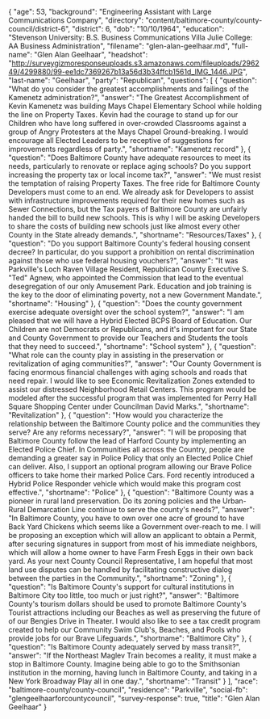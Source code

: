 {
  "age": 53,
  "background": "Engineering Assistant with Large Communications Company",
  "directory": "content/baltimore-county/county-council/district-6",
  "district": 6,
  "dob": "10/10/1964",
  "education": "Stevenson University: B.S. Business Communications Villa Julie College: AA Business Administration",
  "filename": "glen-alan-geelhaar.md",
  "full-name": "Glen Alan Geelhaar",
  "headshot": "http://surveygizmoresponseuploads.s3.amazonaws.com/fileuploads/296249/4299880/99-ee1dc7369267b13a56d3b34ffcb1561d_IMG_1446.JPG",
  "last-name": "Geelhaar",
  "party": "Republican",
  "questions": [
    {
      "question": "What do you consider the greatest accomplishments and failings of the Kamenetz administration?",
      "answer": "The Greatest Accomplishment of Kevin Kamenetz was building Mays Chapel Elementary School while holding the line on Property Taxes. Kevin had the courage to stand up for our Children who have long suffered in over-crowded Classrooms against a group of Angry Protesters at the Mays Chapel Ground-breaking. I would encourage all Elected Leaders to be receptive of suggestions for improvements regardless of party.",
      "shortname": "Kamenetz record"
    },
    {
      "question": "Does Baltimore County have adequate resources to meet its needs, particularly to renovate or replace aging schools? Do you support increasing the property tax or local income tax?",
      "answer": "We must resist the temptation of raising Property Taxes. The free ride for Baltimore County Developers must come to an end. We already ask for Developers to assist with infrastructure improvements required for their new homes such as Sewer Connections, but the Tax payers of Baltimore County are unfairly handed the bill to build new schools. This is why I will be asking Developers to share the costs of building new schools just like almost every other County in the State already demands.",
      "shortname": "Resources/Taxes"
    },
    {
      "question": "Do you support Baltimore County's federal housing consent decree? In particular, do you support a prohibition on rental discrimination against those who use federal housing vouchers?",
      "answer": "It was Parkville's Loch Raven Village Resident, Republican County Executive S. \"Ted\" Agnew, who appointed the Commission that lead to the eventual desegregation of our only Amusement Park. Education and job training is the key to the door of eliminating poverty, not a new Government Mandate.",
      "shortname": "Housing"
    },
    {
      "question": "Does the county government exercise adequate oversight over the school system?",
      "answer": "I am pleased that we will have a Hybrid Elected BCPS Board of Education. Our Children are not Democrats or Republicans, and it's important for our State and County Government to provide our Teachers and Students the tools that they need to succeed.",
      "shortname": "School system"
    },
    {
      "question": "What role can the county play in assisting in the preservation or revitalization of aging communities?",
      "answer": "Our County Government is facing enormous financial challenges with aging schools and roads that need repair. I would like to see Economic Revitalization Zones extended to assist our distressed Neighborhood Retail Centers. This program would be modeled after the successful program that was implemented for Perry Hall Square Shopping Center under Councilman David Marks.",
      "shortname": "Revitalization"
    },
    {
      "question": "How would you characterize the relationship between the Baltimore County police and the communities they serve? Are any reforms necessary?",
      "answer": "I will be proposing that Baltimore County follow the lead of Harford County by implementing an Elected Police Chief. In Communities all across the Country, people are demanding a greater say in Police Policy that only an Elected Police Chief can deliver. Also, I support an optional program allowing our Brave Police officers to take home their marked Police Cars. Ford recently introduced a Hybrid Police Responder vehicle which would make this program cost effective.",
      "shortname": "Police"
    },
    {
      "question": "Baltimore County was a pioneer in rural land preservation. Do its zoning policies and the Urban-Rural Demarcation Line continue to serve the county's needs?",
      "answer": "In Baltimore County, you have to own over one acre of ground to have Back Yard Chickens which seems like a Government over-reach to me. I will be proposing an exception which will allow an applicant to obtain a Permit, after securing signatures in support from most of his immediate neighbors, which will allow a home owner to have Farm Fresh Eggs in their own back yard. As your next County Council Representative, I am hopeful that most land use disputes can be handled by facilitating constructive dialog between the parties in the Community.",
      "shortname": "Zoning"
    },
    {
      "question": "Is Baltimore County's support for cultural institutions in Baltimore City too little, too much or just right?",
      "answer": "Baltimore County's tourism dollars should be used to promote Baltimore County's Tourist attractions including our Beaches as well as preserving the future of of our Bengies Drive in Theater. I would also like to see a tax credit program created to help our Community Swim Club's, Beaches, and Pools who provide jobs for our Brave Lifeguards.",
      "shortname": "Baltimore City"
    },
    {
      "question": "Is Baltimore County adequately served by mass transit?",
      "answer": "If the Northeast Maglev Train becomes a reality, it must make a stop in Baltimore County. Imagine being able to go to the Smithsonian institution in the morning, having lunch in Baltimore County, and taking in a New York Broadway Play all in one day.",
      "shortname": "Transit"
    }
  ],
  "race": "baltimore-county/county-council",
  "residence": "Parkville",
  "social-fb": "glengeelhaarforcountycouncil",
  "survey-response": true,
  "title": "Glen Alan Geelhaar"
}
